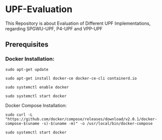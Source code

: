 # UPF-Evaluation
This Repository is about Evaluation of Different UPF Implementations, regarding SPGWU-UPF, P4-UPF and VPP-UPF


## Prerequisites

### Docker Installation: 

```
sudo apt-get update
```

```
sudo apt-get install docker-ce docker-ce-cli containerd.io
```

```
sudo systemctl enable docker
```

```
sudo systemctl start docker
```

Docker Compose Installation:

```
sudo curl -L "https://github.com/docker/compose/releases/download/v2.0.1/docker-compose-$(uname -s)-$(uname -m)" -o /usr/local/bin/docker-compose
```

```
sudo systemctl start docker
```
